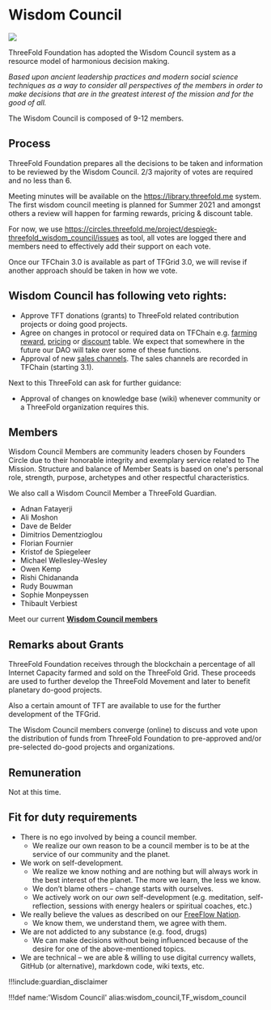 # Wisdom Council

![](img/wisdom_council.jpg)

ThreeFold Foundation has adopted the Wisdom Council system as a resource model of harmonious decision making.

*Based upon ancient leadership practices and modern social science techniques as a way to consider all perspectives of the members in order to make decisions that are in the greatest interest of the mission and for the good of all.*

The Wisdom Council is composed of 9-12 members.

## Process

ThreeFold Foundation prepares all the decisions to be taken and information to be reviewed by the Wisdom Council.
2/3 majority of votes are required and no less than 6.

Meeting minutes will be available on the https://library.threefold.me system. The first wisdom council meeting is planned for Summer 2021 and amongst others a review will happen for farming rewards, pricing & discount table.

For now, we use https://circles.threefold.me/project/despiegk-threefold_wisdom_council/issues as tool, all votes are logged there and members need to effectively add their support on each vote.

Once our TFChain 3.0 is available as part of TFGrid 3.0, we will revise if another approach should be taken in how we vote.

## Wisdom Council has following veto rights:

- Approve TFT donations (grants) to ThreeFold related contribution projects or doing good projects.
- Agree on changes in protocol or required data on TFChain e.g. [farming reward](farming_reward), [pricing](pricing) or [discount](staking_discount_levels) table. We expect that somewhere in the future our DAO will take over some of these functions.
- Approval of new [sales channels](threefold_sales_channel). The sales channels are recorded in TFChain (starting 3.1).

Next to this ThreeFold can ask for further guidance:

- Approval of changes on knowledge base (wiki) whenever community or a ThreeFold organization requires this.


## Members

Wisdom Council Members are community leaders chosen by Founders Circle due to their honorable integrity and exemplary service related to The Mission. Structure and balance of Member Seats is based on one's personal role, strength, purpose, archetypes and other respectful characteristics.

We also call a Wisdom Council Member a ThreeFold Guardian.

- Adnan Fatayerji
- Ali Moshon
- Dave de Belder
- Dimitrios Dementzioglou
- Florian Fournier
- Kristof de Spiegeleer
- Michael Wellesley-Wesley
- Owen Kemp
- Rishi Chidananda
- Rudy Bouwman
- Sophie Monpeyssen
- Thibault Verbiest

Meet our current [**Wisdom Council members**](https://threefold.io/aci/wisdomcouncil)

## Remarks about Grants

ThreeFold Foundation receives through the blockchain a percentage of all Internet Capacity farmed and sold on the ThreeFold Grid. These proceeds are used to further develop the ThreeFold Movement and later to benefit planetary do-good projects.

Also a certain amount of TFT are available to use for the further development of the TFGrid.

The Wisdom Council members converge (online) to discuss and vote upon the distribution of funds from ThreeFold Foundation to pre-approved and/or pre-selected do-good projects and organizations.


## Remuneration

Not at this time.

## Fit for duty requirements

- There is no ego involved by being a council member.
  - We realize our own reason to be a council member is to be at the service of our community and the planet.
- We work on self-development.
  - We realize we know nothing and are nothing but will always work in the best interest of the planet. The more we learn, the less we know.
  - We don’t blame others – change starts with ourselves.
  - We actively work on our *own* self-development (e.g. meditation, self-reflection, sessions with energy healers or spiritual coaches, etc.)
- We really believe the values as described on our [FreeFlow Nation](https://freeflownation.org/manifesto.html).
  - We know them, we understand them, we agree with them.
- We are not addicted to any substance (e.g. food, drugs)
  - We can make decisions without being influenced because of the desire for one of the above-mentioned topics.
- We are technical – we are able & willing to use digital currency wallets, GitHub (or alternative), markdown code, wiki texts, etc.


!!!include:guardian_disclaimer

!!!def name:'Wisdom Council' alias:wisdom_council,TF_wisdom_council